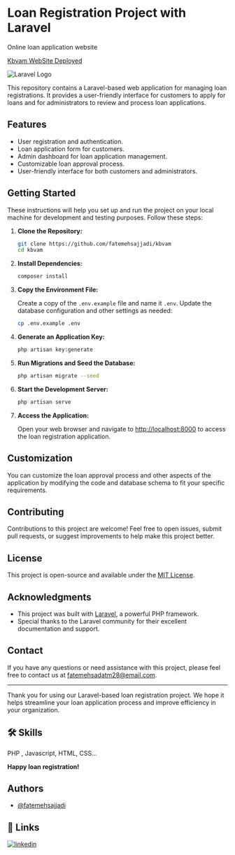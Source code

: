 
# Loan Registration Project with Laravel

Online loan application website

[Kbvam WebSite Deployed](https://kbvam.com)


![Laravel Logo](https://laravel.com/assets/img/components/logo-laravel.svg)

This repository contains a Laravel-based web application for managing loan registrations. It provides a user-friendly interface for customers to apply for loans and for administrators to review and process loan applications.

## Features

- User registration and authentication.
- Loan application form for customers.
- Admin dashboard for loan application management.
- Customizable loan approval process.
- User-friendly interface for both customers and administrators.

## Getting Started

These instructions will help you set up and run the project on your local machine for development and testing purposes. Follow these steps:

1. **Clone the Repository:**

   ```bash
   git clone https://github.com/fatemehsajjadi/kbvam
   cd kbvam
   ```

2. **Install Dependencies:**

   ```bash
   composer install
   ```

3. **Copy the Environment File:**

   Create a copy of the `.env.example` file and name it `.env`. Update the database configuration and other settings as needed:

   ```bash
   cp .env.example .env
   ```

4. **Generate an Application Key:**

   ```bash
   php artisan key:generate
   ```

5. **Run Migrations and Seed the Database:**

   ```bash
   php artisan migrate --seed
   ```

6. **Start the Development Server:**

   ```bash
   php artisan serve
   ```

7. **Access the Application:**

   Open your web browser and navigate to [http://localhost:8000](http://localhost:8000) to access the loan registration application.

## Customization

You can customize the loan approval process and other aspects of the application by modifying the code and database schema to fit your specific requirements.

## Contributing

Contributions to this project are welcome! Feel free to open issues, submit pull requests, or suggest improvements to help make this project better.

## License

This project is open-source and available under the [MIT License](LICENSE.md).

## Acknowledgments

- This project was built with [Laravel](https://laravel.com/), a powerful PHP framework.
- Special thanks to the Laravel community for their excellent documentation and support.

## Contact

If you have any questions or need assistance with this project, please feel free to contact us at [fatemehsadatm28@email.com](mailto:fatemehsadatm28@email.com).

---

Thank you for using our Laravel-based loan registration project. We hope it helps streamline your loan application process and improve efficiency in your organization.

## 🛠 Skills
PHP , Javascript, HTML, CSS...

**Happy loan registration!**
    
## Authors

- [@fatemehsajjadi](https://www.github.com/fatemehsajjadi)


## 🔗 Links
[![linkedin](https://img.shields.io/badge/linkedin-0A66C2?style=for-the-badge&logo=linkedin&logoColor=white)](https://www.linkedin.com/in/fatemeh-sadat-sajjadi/)
